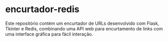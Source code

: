 # encurtador-redis
Este repositório contém um encurtador de URLs desenvolvido com Flask, Tkinter e Redis, combinando uma API web para encurtamento de links com uma interface gráfica para fácil interação.
